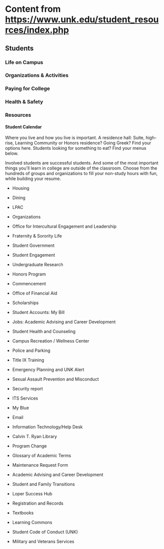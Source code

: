 # Content from https://www.unk.edu/student_resources/index.php

## Students

### Life on Campus

### Organizations & Activities

### Paying for College

### Health & Safety

### Resources

#### Student Calendar

Where you live and how you live is important. A residence hall: Suite, high-rise, Learning Community or Honors residence? Going Greek? Find your options here. Students looking for something to eat? Find your menus below.

Involved students are successful students. And some of the most important things you'll learn in college are outside of the classroom. Choose from the hundreds of groups and organizations to fill your non-study hours with fun, while building your resume.

- Housing
- Dining

- LPAC
- Organizations
- Office for Intercultural Engagement and Leadership
- Fraternity & Sorority Life
- Student Government

- Student Engagement
- Undergraduate Research
- Honors Program
- Commencement

- Office of Financial Aid
- Scholarships
- Student Accounts: My Bill
- Jobs: Academic Advising and Career Development

- Student Health and Counseling
- Campus Recreation / Wellness Center
- Police and Parking
- Title IX Training

- Emergency Planning and UNK Alert
- Sexual Assault Prevention and Misconduct
- Security report

- ITS Services
- My Blue
- Email
- Information Technology/Help Desk
- Calvin T. Ryan Library
- Program Change
- Glossary of Academic Terms
- Maintenance Request Form

- Academic Advising and Career Development
- Student and Family Transitions
- Loper Success Hub
- Registration and Records
- Textbooks
- Learning Commons
- Student Code of Conduct (UNK)
- Military and Veterans Services

